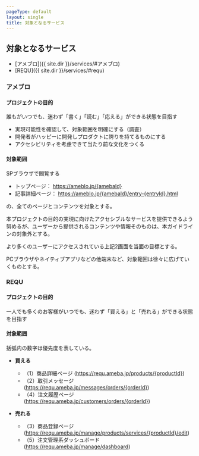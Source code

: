 ```yaml
---
pageType: default
layout: single
title: 対象となるサービス
---
```


## 対象となるサービス

- [アメブロ]({{ site.dir }}/services/#アメブロ)
- [REQU]({{ site.dir }}/services/#requ)

### アメブロ

#### プロジェクトの目的

誰もがいつでも、迷わず「書く」「読む」「応える」ができる状態を目指す

- 実現可能性を確認して、対象範囲を明確にする（調査）
- 開発者がハッピーに開発しプロダクトに誇りを持てるものにする
- アクセシビリティを考慮できて当たり前な文化をつくる

#### 対象範囲

SPブラウザで閲覧する

- トップページ： https://ameblo.jp/{amebaId}
- 記事詳細ページ： https://ameblo.jp/{amebaId}/entry-{entryId}.html

の、全てのページとコンテンツを対象とする。

本プロジェクトの目的の実現に向けたアクセシブルなサービスを提供できるよう努めるが、ユーザーから提供されるコンテンツや情報そのものは、本ガイドラインの対象外とする。

より多くのユーザーにアクセスされている上記2画面を当面の目標とする。

PCブラウザやネイティブアプリなどの他端末など、対象範囲は徐々に広げていくものとする。

### REQU

#### プロジェクトの目的

一人でも多くのお客様がいつでも、迷わず「買える」と「売れる」ができる状態を目指す

#### 対象範囲

括弧内の数字は優先度を表している。

- **買える**
  - （1）商品詳細ページ (https://requ.ameba.jp/products/{productId})
  - （2）取引メッセージ (https://requ.ameba.jp/messages/orders/{orderId})
  - （4）注文履歴ページ (https://requ.ameba.jp/customers/orders/{orderId})

- **売れる**
  - （3）商品登録ページ (https://requ.ameba.jp/manage/products/services/{productId}/edit)
  - （5）注文管理系ダッシュボード (https://requ.ameba.jp/manage/dashboard)
